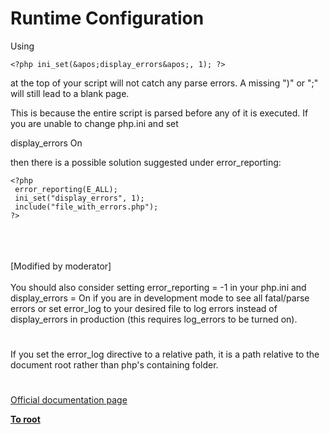 # Runtime Configuration



Using <br>

```
<?php ini_set(&apos;display_errors&apos;, 1); ?>
```
 
at the top of your script will not catch any parse errors. A missing ")" or ";" will still lead to a blank page.

This is because the entire script is parsed before any of it is executed. If you are unable to change php.ini and set

display_errors On

then there is a possible solution suggested under error_reporting:



```
<?php
 error_reporting(E_ALL);
 ini_set("display_errors", 1);
 include("file_with_errors.php");
?>
```
<br><br><br>[Modified by moderator]<br><br>You should also consider setting error_reporting = -1 in your php.ini and display_errors = On if you are in development mode to see all fatal/parse errors or set error_log to your desired file to log errors instead of display_errors in production (this requires log_errors to be turned on).  

#

If you set the error_log directive to a relative path, it is a path relative to the document root rather than php&apos;s containing folder.  

#

[Official documentation page](https://www.php.net/manual/en/errorfunc.configuration.php)

**[To root](/README.md)**